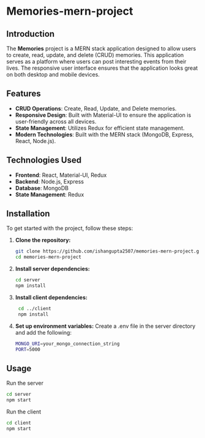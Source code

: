 # Memories-mern-project

## Introduction

The **Memories** project is a MERN stack application designed to allow users to create, read, update, and delete (CRUD) memories. This application serves as a platform where users can post interesting events from their lives. The responsive user interface ensures that the application looks great on both desktop and mobile devices.

## Features

- **CRUD Operations**: Create, Read, Update, and Delete memories.
- **Responsive Design**: Built with Material-UI to ensure the application is user-friendly across all devices.
- **State Management**: Utilizes Redux for efficient state management.
- **Modern Technologies**: Built with the MERN stack (MongoDB, Express, React, Node.js).

## Technologies Used

- **Frontend**: React, Material-UI, Redux
- **Backend**: Node.js, Express
- **Database**: MongoDB
- **State Management**: Redux

## Installation

To get started with the project, follow these steps:

1. **Clone the repository:**

   ```sh
   git clone https://github.com/ishangupta2507/memories-mern-project.git
   cd memories-mern-project

   ```

2. **Install server dependencies:**

   ```sh
   cd server
   npm install

   ```

3. **Install client dependencies:**

   ```sh
    cd ../client
    npm install
   ```

4. **Set up environment variables:**
   Create a .env file in the server directory and add the following:

   ```sh
   MONGO_URI=your_mongo_connection_string
   PORT=5000

   ```

## Usage

Run the server

```sh
cd server
npm start

```

Run the client

```sh
cd client
npm start

```
